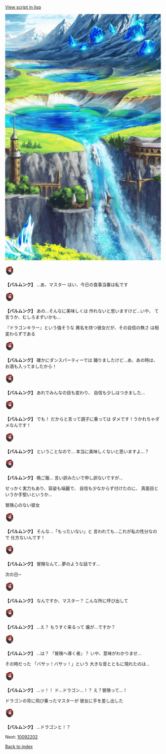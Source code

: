 [View script in lisp](../scripts/10092201.txt)

![highland.png](../images/backgrounds/highland.png)

<img src="../images/units/100921.png" alt="100921.png" height="34"/>

**【バルムンク】**
…あ、マスター
はい、今日の食事当番は私です

<img src="../images/units/100921.png" alt="100921.png" height="34"/>

**【バルムンク】**
あの…そんなに美味しくは
作れないと思いますけど…いや、
て言うか、むしろまずいかも…

『ドラゴンキラー』という強そうな
異名を持つ彼女だが、その自信の無さ
は相変わらずである

<img src="../images/units/100921.png" alt="100921.png" height="34"/>

**【バルムンク】**
確かにダンスパーティーでは
踊りましたけど…あ、あの時は、
お酒も入ってましたから！

<img src="../images/units/100921.png" alt="100921.png" height="34"/>

**【バルムンク】**
あれでみんなの目も変わり、
自信も少しはつきました…

<img src="../images/units/100921.png" alt="100921.png" height="34"/>

**【バルムンク】**
でも！
だからと言って調子に乗っては
ダメです！うかれちゃダメなんです！

<img src="../images/units/100921.png" alt="100921.png" height="34"/>

**【バルムンク】**
ということなので…
本当に美味しくないと思いますよ…？

<img src="../images/units/100921.png" alt="100921.png" height="34"/>

**【バルムンク】**
晩ご飯…
言い訳みたいで申し訳ないですが…

せっかく実力もあり、容姿も端麗で、
自信も少なからず付けたのに、
真面目というか手堅いというか…

冒険心のない彼女

<img src="../images/units/100921.png" alt="100921.png" height="34"/>

**【バルムンク】**
そんな…「もったいない」と
言われても…これが私の性分なので
仕方ないんです！

<img src="../images/units/100921.png" alt="100921.png" height="34"/>

**【バルムンク】**
冒険なんて…夢のような話です…

次の日─

<img src="../images/units/100921.png" alt="100921.png" height="34"/>

**【バルムンク】**
なんですか、マスター？
こんな所に呼び出して

<img src="../images/units/100921.png" alt="100921.png" height="34"/>

**【バルムンク】**
…え？
もうすぐ来るって
誰が…ですか？

<img src="../images/units/100921.png" alt="100921.png" height="34"/>

**【バルムンク】**
…は？
『冒険へ導く者』？
いや、意味がわかりませ…

その時だった
「バサッ！バサッ！」という
大きな音とともに現れたのは…

<img src="../images/units/100921.png" alt="100921.png" height="34"/>

**【バルムンク】**
…ッ！！
ド…ドラゴン…！？
え？冒険って…！

ドラゴンの背に飛び乗ったマスターが
彼女に手を差し出した

<img src="../images/units/100921.png" alt="100921.png" height="34"/>

**【バルムンク】**
…ドラゴンと！？

Next: [10092202](10092202.md)

[Back to index](index.md)
